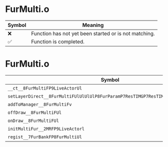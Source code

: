 # FurMulti.o
| Symbol | Meaning 
| ------------- | ------------- 
| :x: | Function has not yet been started or is not matching. 
| :white_check_mark: | Function is completed. 


# FurMulti.o
| Symbol | Decompiled? |
| ------------- | ------------- |
| `__ct__8FurMultiFP9LiveActorUl` | :x: |
| `setLayerDirect__8FurMultiFUlUlUlUlP8FurParamP7ResTIMGP7ResTIMGP7ResTIMGP7ResTIMG` | :x: |
| `addToManager__8FurMultiFv` | :x: |
| `offDraw__8FurMultiFUl` | :x: |
| `onDraw__8FurMultiFUl` | :x: |
| `initMultiFur__2MRFP9LiveActorl` | :x: |
| `regist__7FurBankFP8FurMultiUl` | :x: |
